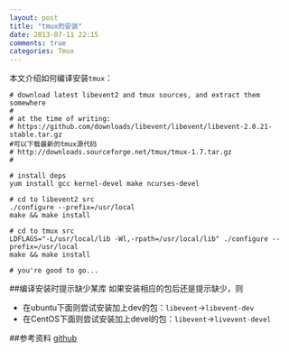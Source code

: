 ```yaml
---
layout: post
title: "tmux的安装"
date: 2013-07-11 22:15
comments: true
categories: Tmux
---
```

本文介绍如何编译安装`tmux`：

<!--more-->

```
# download latest libevent2 and tmux sources, and extract them somewhere
#
# at the time of writing:
# https://github.com/downloads/libevent/libevent/libevent-2.0.21-stable.tar.gz
#可以下载最新的tmux源代码
# http://downloads.sourceforge.net/tmux/tmux-1.7.tar.gz
#

# install deps
yum install gcc kernel-devel make ncurses-devel
 
# cd to libevent2 src
./configure --prefix=/usr/local
make && make install
 
# cd to tmux src
LDFLAGS="-L/usr/local/lib -Wl,-rpath=/usr/local/lib" ./configure --prefix=/usr/local
make && make install
 
# you're good to go...
```

##编译安装时提示缺少某库
如果安装相应的包后还是提示缺少，则

- 在ubuntu下面则尝试安装加上dev的包：`libevent`->`libevent-dev`
- 在CentOS下面则尝试安装加上devel的包：`libevent`->`livevent-devel`

##参考资料
[github](https://gist.github.com/sturadnidge/4185338)
